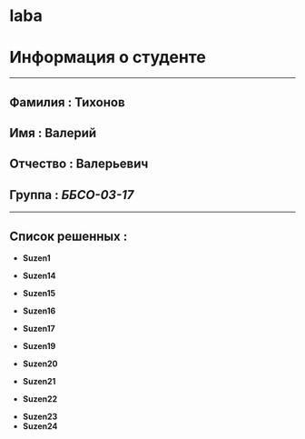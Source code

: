 # laba
 # Информация о студенте
---------------------------------------
 ## Фамилия : Тихонов

 ## Имя : Валерий
 
 ## Отчество : Валерьевич
 
 ## Группа : ***ББСО-03-17***
************************************** 

 ## Список решенных : 

 * **Suzen1**
 + **Suzen14**
 - **Suzen15**
 * **Suzen16**
 + **Suzen17**
 * **Suzen19**
 + **Suzen20**
 - **Suzen21**
 * **Suzen22**
 + **Suzen23**
+ **Suzen24**
